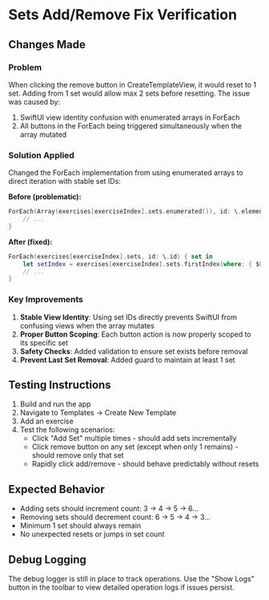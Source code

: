 # Sets Add/Remove Fix Verification

## Changes Made

### Problem
When clicking the remove button in CreateTemplateView, it would reset to 1 set. Adding from 1 set would allow max 2 sets before resetting. The issue was caused by:
1. SwiftUI view identity confusion with enumerated arrays in ForEach
2. All buttons in the ForEach being triggered simultaneously when the array mutated

### Solution Applied
Changed the ForEach implementation from using enumerated arrays to direct iteration with stable set IDs:

**Before (problematic):**
```swift
ForEach(Array(exercises[exerciseIndex].sets.enumerated()), id: \.element.id) { setIndex, set in
    // ...
}
```

**After (fixed):**
```swift
ForEach(exercises[exerciseIndex].sets, id: \.id) { set in
    let setIndex = exercises[exerciseIndex].sets.firstIndex(where: { $0.id == set.id }) ?? 0
    // ...
}
```

### Key Improvements
1. **Stable View Identity**: Using set IDs directly prevents SwiftUI from confusing views when the array mutates
2. **Proper Button Scoping**: Each button action is now properly scoped to its specific set
3. **Safety Checks**: Added validation to ensure set exists before removal
4. **Prevent Last Set Removal**: Added guard to maintain at least 1 set

## Testing Instructions

1. Build and run the app
2. Navigate to Templates → Create New Template
3. Add an exercise
4. Test the following scenarios:
   - Click "Add Set" multiple times - should add sets incrementally
   - Click remove button on any set (except when only 1 remains) - should remove only that set
   - Rapidly click add/remove - should behave predictably without resets
   
## Expected Behavior
- Adding sets should increment count: 3 → 4 → 5 → 6...
- Removing sets should decrement count: 6 → 5 → 4 → 3...
- Minimum 1 set should always remain
- No unexpected resets or jumps in set count

## Debug Logging
The debug logger is still in place to track operations. Use the "Show Logs" button in the toolbar to view detailed operation logs if issues persist.